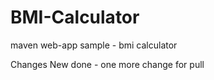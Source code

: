 BMI-Calculator
==============

maven web-app sample - bmi calculator

Changes New done - one more change for pull



